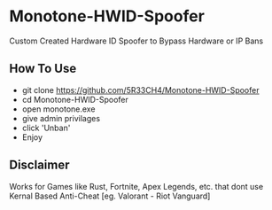 # Monotone-HWID-Spoofer
Custom Created Hardware ID Spoofer to Bypass Hardware or IP Bans
<br>
## How To Use
* git clone https://github.com/5R33CH4/Monotone-HWID-Spoofer
* cd Monotone-HWID-Spoofer
* open monotone.exe
* give admin privilages
* click 'Unban'
* Enjoy

## Disclaimer
Works for Games like Rust, Fortnite, Apex Legends, etc. that dont use Kernal Based Anti-Cheat [eg. Valorant - Riot Vanguard]
